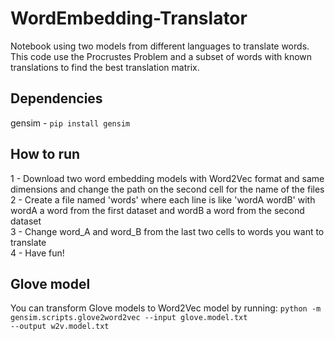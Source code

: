 # WordEmbedding-Translator
Notebook using two models from different languages to translate words. This code use the Procrustes Problem and a subset of words with known translations to find the best translation matrix.

## Dependencies
gensim - <code>pip install gensim</code>

## How to run
1 - Download two word embedding models with Word2Vec format and same dimensions  and change the path on the second cell for the name of the files <br />
2 - Create a file named 'words' where each line is like 'wordA wordB' with wordA a word from the first dataset and wordB a word from the second dataset <br />
3 - Change word\_A and word\_B from the last two cells to words you want to translate <br />
4 - Have fun! <br />

## Glove model
You can transform Glove models to Word2Vec model by running:
<code>python -m gensim.scripts.glove2word2vec --input  glove.model.txt --output w2v.model.txt</code>

